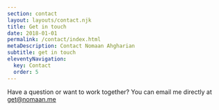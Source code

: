 ```yaml
---
section: contact
layout: layouts/contact.njk
title: Get in touch
date: 2018-01-01
permalink: /contact/index.html
metaDescription: Contact Nomaan Ahgharian
subtitle: get in touch
eleventyNavigation:
  key: Contact
  order: 5
---
```


Have a question or want to work together? You can email me directly at get@nomaan.me

